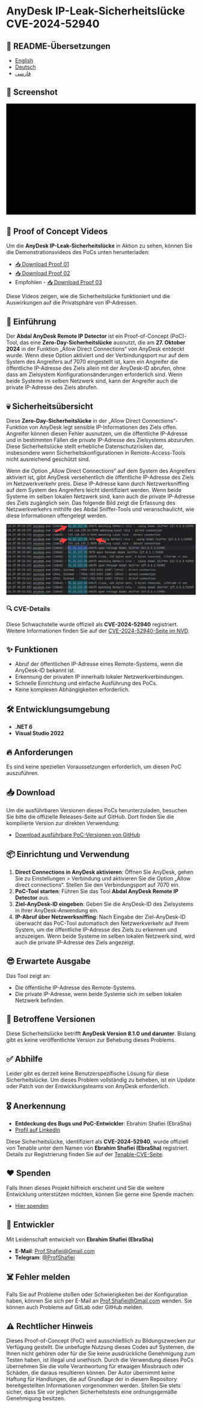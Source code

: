 # AnyDesk IP-Leak-Sicherheitslücke CVE-2024-52940


## 🎤 README-Übersetzungen
- [English](README.md)
- [Deutsch](README.de.md)
- [فارسی](README.fa.md)

## 📸 Screenshot

 <p align="center"><img src="abdal-anydesk-remote-ip-detector-proof.gif?raw=true"></p>

## 🎥 Proof of Concept Videos

Um die **AnyDesk IP-Leak-Sicherheitslücke** in Aktion zu sehen, können Sie die Demonstrationsvideos des PoCs unten herunterladen:

- [📥 Download Proof 01](https://github.com/ebrasha/abdal-anydesk-remote-ip-detector/raw/main/abdal-anydesk-remote-ip-detector-proof.mp4)
- [📥 Download Proof 02](https://github.com/ebrasha/abdal-anydesk-remote-ip-detector/raw/main/abdal-anydesk-remote-ip-detector-proof-2.mp4)
- Empfohlen - [📥 Download Proof 03](https://github.com/ebrasha/abdal-anydesk-remote-ip-detector/raw/main/abdal-anydesk-remote-ip-detector-proof-3.mp4)

Diese Videos zeigen, wie die Sicherheitslücke funktioniert und die Auswirkungen auf die Privatsphäre von IP-Adressen.

## 💎 Einführung
Der **Abdal AnyDesk Remote IP Detector** ist ein Proof-of-Concept (PoC)-Tool, das eine **Zero-Day-Sicherheitslücke** ausnutzt, die am **27. Oktober 2024** in der Funktion „Allow Direct Connections“ von AnyDesk entdeckt wurde. Wenn diese Option aktiviert und der Verbindungsport nur auf dem System des Angreifers auf 7070 eingestellt ist, kann ein Angreifer die öffentliche IP-Adresse des Ziels allein mit der AnyDesk-ID abrufen, ohne dass am Zielsystem Konfigurationsänderungen erforderlich sind. Wenn beide Systeme im selben Netzwerk sind, kann der Angreifer auch die private IP-Adresse des Ziels abrufen.

## 💀 Sicherheitsübersicht
Diese **Zero-Day-Sicherheitslücke** in der „Allow Direct Connections“-Funktion von AnyDesk legt sensible IP-Informationen des Ziels offen. Angreifer können diesen Fehler ausnutzen, um die öffentliche IP-Adresse und in bestimmten Fällen die private IP-Adresse des Zielsystems abzurufen. Diese Sicherheitslücke stellt erhebliche Datenschutzrisiken dar, insbesondere wenn Sicherheitskonfigurationen in Remote-Access-Tools nicht ausreichend geschützt sind.

Wenn die Option „Allow Direct Connections“ auf dem System des Angreifers aktiviert ist, gibt AnyDesk versehentlich die öffentliche IP-Adresse des Ziels im Netzwerkverkehr preis. Diese IP-Adresse kann durch Netzwerksniffing auf dem System des Angreifers leicht identifiziert werden. Wenn beide Systeme im selben lokalen Netzwerk sind, kann auch die private IP-Adresse des Ziels zugänglich sein. Das folgende Bild zeigt die Erfassung des Netzwerkverkehrs mithilfe des Abdal Sniffer-Tools und veranschaulicht, wie diese Informationen offengelegt werden.

<p align="center"><img src="vulnerability-overview-01.png?raw=true"></p>

### 🔍 CVE-Details
Diese Schwachstelle wurde offiziell als **CVE-2024-52940** registriert.  
Weitere Informationen finden Sie auf der [CVE-2024-52940-Seite im NVD](https://nvd.nist.gov/vuln/detail/CVE-2024-52940).


## ✨ Funktionen
* Abruf der öffentlichen IP-Adresse eines Remote-Systems, wenn die AnyDesk-ID bekannt ist.
* Erkennung der privaten IP innerhalb lokaler Netzwerkverbindungen.
* Schnelle Einrichtung und einfache Ausführung des PoCs.
* Keine komplexen Abhängigkeiten erforderlich.


## 🛠️ Entwicklungsumgebung
- **.NET 6**
- **Visual Studio 2022**


## 🔥 Anforderungen
Es sind keine speziellen Voraussetzungen erforderlich, um diesen PoC auszuführen.

## 📥 Download
Um die ausführbaren Versionen dieses PoCs herunterzuladen, besuchen Sie bitte die offizielle Releases-Seite auf GitHub. Dort finden Sie die kompilierte Version zur direkten Verwendung:

- [Download ausführbare PoC-Versionen von GitHub](https://github.com/ebrasha/abdal-anydesk-remote-ip-detector/releases)



## 📦 Einrichtung und Verwendung
1. **Direct Connections in AnyDesk aktivieren**: Öffnen Sie AnyDesk, gehen Sie zu Einstellungen > Verbindung und aktivieren Sie die Option „Allow direct connections“. Stellen Sie den Verbindungsport auf 7070 ein.
2. **PoC-Tool starten**: Führen Sie das Tool **Abdal AnyDesk Remote IP Detector** aus.
3. **Ziel-AnyDesk-ID eingeben**: Geben Sie die AnyDesk-ID des Zielsystems in Ihrer AnyDesk-Anwendung ein.
4. **IP-Abruf über Netzwerksniffing**: Nach Eingabe der Ziel-AnyDesk-ID überwacht das PoC-Tool automatisch den Netzwerkverkehr auf Ihrem System, um die öffentliche IP-Adresse des Ziels zu erkennen und anzuzeigen. Wenn beide Systeme im selben lokalen Netzwerk sind, wird auch die private IP-Adresse des Ziels angezeigt.


## 😎 Erwartete Ausgabe
Das Tool zeigt an:

* Die öffentliche IP-Adresse des Remote-Systems.
* Die private IP-Adresse, wenn beide Systeme sich im selben lokalen Netzwerk befinden.


## 🛑 Betroffene Versionen

Diese Sicherheitslücke betrifft **AnyDesk Version 8.1.0 und darunter**. Bislang gibt es keine veröffentlichte Version zur Behebung dieses Problems.


## ✅ Abhilfe
Leider gibt es derzeit keine Benutzerspezifische Lösung für diese Sicherheitslücke. Um dieses Problem vollständig zu beheben, ist ein Update oder Patch von der Entwicklungsteams von AnyDesk erforderlich.

## 🎖️ Anerkennung
- **Entdeckung des Bugs und PoC-Entwickler**: Ebrahim Shafiei (EbraSha)
- [Profil auf LinkedIn](https://www.linkedin.com/in/profshafiei/)


Diese Sicherheitslücke, identifiziert als **CVE-2024-52940**, wurde offiziell von Tenable unter dem Namen von **Ebrahim Shafiei (EbraSha)** registriert.  
Details zur Registrierung finden Sie auf der [Tenable-CVE-Seite](https://www.tenable.com/cve/CVE-2024-52940).

## ❤️ Spenden
Falls Ihnen dieses Projekt hilfreich erscheint und Sie die weitere Entwicklung unterstützen möchten, können Sie gerne eine Spende machen:
- [Hier spenden](https://ebrasha.com/abdal-donation)

## 🤵 Entwickler
Mit Leidenschaft entwickelt von **Ebrahim Shafiei (EbraSha)**
- **E-Mail**: Prof.Shafiei@Gmail.com
- **Telegram**: [@ProfShafiei](https://t.me/ProfShafiei)

## ☠️ Fehler melden
Falls Sie auf Probleme stoßen oder Schwierigkeiten bei der Konfiguration haben, können Sie sich per E-Mail an Prof.Shafiei@Gmail.com wenden. Sie können auch Probleme auf GitLab oder GitHub melden.

## ⚠️  Rechtlicher Hinweis
Dieses Proof-of-Concept (PoC) wird ausschließlich zu Bildungszwecken zur Verfügung gestellt. Die unbefugte Nutzung dieses Codes auf Systemen, die Ihnen nicht gehören oder für die Sie keine ausdrückliche Genehmigung zum Testen haben, ist illegal und unethisch. Durch die Verwendung dieses PoCs übernehmen Sie die volle Verantwortung für etwaigen Missbrauch oder Schäden, die daraus resultieren können. Der Autor übernimmt keine Haftung für Handlungen, die auf Grundlage der in diesem Repository bereitgestellten Informationen vorgenommen werden. Stellen Sie stets sicher, dass Sie vor jeglichen Sicherheitstests eine ordnungsgemäße Genehmigung besitzen.
